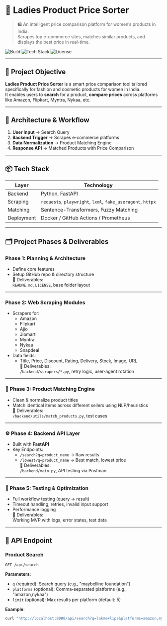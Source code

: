 # 💄 Ladies Product Price Sorter

> 🛍️ An intelligent price comparison platform for women’s products in India.  
> Scrapes top e-commerce sites, matches similar products, and displays the best price in real-time.

![Build](https://img.shields.io/badge/build-MVP-informational?style=flat-square)
![Tech Stack](https://img.shields.io/badge/stack-FastAPI%2C%20Python-blue?style=flat-square)
![License](https://img.shields.io/badge/license-MIT-green?style=flat-square)

---

## 🚀 Project Objective

**Ladies Product Price Sorter** is a smart price comparison tool tailored specifically for fashion and cosmetic products for women in India.  
It enables users to **search** for a product, **compare prices** across platforms like Amazon, Flipkart, Myntra, Nykaa, etc.

---

## 🧱 Architecture & Workflow

1. **User Input** → Search Query  
2. **Backend Trigger** → Scrapes e-commerce platforms  
3. **Data Normalization** → Product Matching Engine  
4. **Response API** → Matched Products with Price Comparison  

---

## 📦 Tech Stack

| Layer       | Technology              |
|-------------|--------------------------|
| Backend     | Python, FastAPI          |
| Scraping    | `requests`, `playwright`, `lxml`, `fake_useragent`, `httpx` |
| Matching    | Sentence-Transformers, Fuzzy Matching |
| Deployment  | Docker / GitHub Actions / Prometheus |

---

## 🗂 Project Phases & Deliverables

### Phase 1: Planning & Architecture
- Define core features
- Setup GitHub repo & directory structure  
📁 Deliverables:  
`README.md`, `LICENSE`, base folder layout

---

### Phase 2: Web Scraping Modules

- Scrapers for:
  - Amazon
  - Flipkart
  - Ajio
  - Jiomart
  - Myntra
  - Nykaa
  - Snapdeal
- Data fields:
  - Title, Price, Discount, Rating, Delivery, Stock, Image, URL  
📁 Deliverables:  
`/backend/scrapers/*.py`, retry logic, user-agent rotation

---

### 🧠 Phase 3: Product Matching Engine

- Clean & normalize product titles  
- Match identical items across different sellers using NLP/heuristics  
📁 Deliverables:  
`/backend/utils/match_products.py`, test cases

---

### ⚙️ Phase 4: Backend API Layer

- Built with **FastAPI**  
- Key Endpoints:
  - `/search?q=product_name` → Raw results  
  - `/lowest?q=product_name` → Best match, lowest price  
📁 Deliverables:  
`/backend/main.py`, API testing via Postman

---

### 🔬 Phase 5: Testing & Optimization

- Full workflow testing (query → result)  
- Timeout handling, retries, invalid input support  
- Performance logging  
📁 Deliverables:  
Working MVP with logs, error states, test data

---

## 🧪 API Endpoint

### Product Search
`GET /api/search`

**Parameters**:
- `q` (required): Search query (e.g., "maybelline foundation")
- `platforms` (optional): Comma-separated platforms (e.g., "amazon,nykaa")
- `limit` (optional): Max results per platform (default: 5)

**Example**:
```bash
curl "http://localhost:8000/api/search?q=lakme+lips&platforms=amazon,myntra&limit=3"

